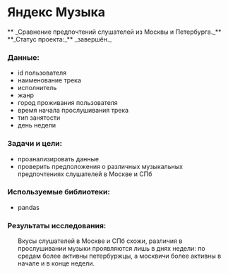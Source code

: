 <h1> Яндекс Музыка </h1>
   ** _Сравнение предпочтений слушателей из Москвы и Петербурга._**
    **_Статус проекта:_** _завершён._

<h3> Данные: </h3>
    <ul>
        <li> id пользователя </li>
        <li> наименование трека </li> 
        <li> исполнитель </li>
        <li> жанр </li>
        <li> город проживания пользователя </li>
        <li> время начала прослушивания трека </li>
        <li> тип занятости </li>
        <li> день недели </li>
    </ul> 

<h3> Задачи и цели: </h3>
    <ul>
        <li> проанализировать данные </li>
        <li> проверить предположения о различных музыкальных предпочтениях слушателей в Москве и СПб </li> 
    </ul>

<h3> Используемые библиотеки: </h3>
    <ul>
        <li> pandas </li>
    </ul>

<h3> Результаты исследования: </h3>
    <ul> Вкусы слушателей в Москве и СПб схожи, различия в прослушивании музыки проявляются лишь в днях недели: по средам более активны петербуржцы, а москвичи более активны в начале и в конце недели. </ul>